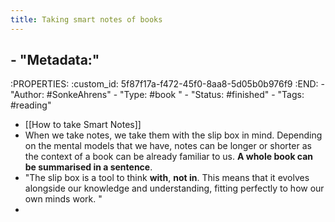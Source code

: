 ```yaml
---
title: Taking smart notes of books
---
```


## - "Metadata:"
:PROPERTIES:
:custom_id: 5f87f17a-f472-45f0-8aa8-5d05b0b976f9
:END:
    - "Author: #SonkeAhrens"
    - "Type: #book "
    - "Status: #finished"
    - "Tags: #reading"
- [[How to take Smart Notes]]
- When we take notes, we take them with the slip box in mind. Depending on the mental models that we have, notes can be longer or shorter as the context of a book can be already familiar to us. **A whole book can be summarised in a sentence**. 
- "The slip box is a tool to think **with**, **not in**. This means that it evolves alongside our knowledge and understanding, fitting perfectly to how our own minds work. " 
-

